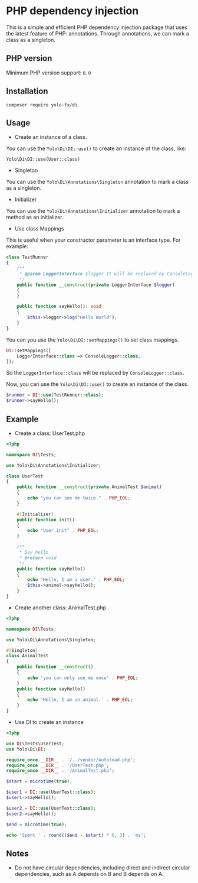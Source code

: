 # PHP dependency injection

This is a simple and efficient PHP dependency injection package that uses the latest feature of PHP: annotations. Through annotations, we can mark a class as a singleton.

## PHP version
Minimum PHP version support: `8.0`

## Installation
```
composer require yolo-fx/di
```

## Usage

- Create an instance of a class.

You can use the `Yolo\Di\DI::use()` to create an instance of the class, like:

`Yolo\Di\DI::use(User::class)`

- Singleton

You can use the `Yolo\Di\Annotations\Singleton` annotation to mark a class as a singleton.

- Initializer

You can use the `Yolo\Di\Annotations\Initializer` annotation to mark a method as an initializer.

- Use class Mappings

This is useful when your constructor parameter is an interface type. For example:
```php
class TestRunner
{
    /**
     * @param LoggerInterface $logger It will be replaced by ConsoleLogger
     */
    public function __construct(private LoggerInterface $logger)
    {
    }

    public function sayHello(): void
    {
        $this->logger->log("Hello World");
    }
}
```
You can you use the `Yolo\Di\DI::setMappings()` to set  class mappings.

```php
DI::setMappings([
    LoggerInterface::class => ConsoleLogger::class,
]);
```
So the `LoggerInterface::class` will be replaced by `ConsoleLogger::class`.

Now, you can use the `Yolo\Di\DI::use()` to create an instance of the class.
```php
$runner = DI::use(TestRunner::class);
$runner->sayHello();
```

## Example

- Create a class: UserTest.php
```php
<?php

namespace DI\Tests;

use Yolo\Di\Annotations\Initializer;

class UserTest
{
    public function __construct(private AnimalTest $animal)
    {
        echo "you can see me twice." . PHP_EOL;
    }

    #[Initializer]
    public function init()
    {
        echo "User.init" . PHP_EOL;
    }

    /**
     * Say hello
     * @return void
     */
    public function sayHello()
    {
        echo "Hello, I am a user." . PHP_EOL;
        $this->animal->sayHello();
    }
}
```

- Create another class: AnimalTest.php
```php
<?php

namespace DI\Tests;

use Yolo\Di\Annotations\Singleton;

#[Singleton]
class AnimalTest
{
    public function __construct()
    {
        echo 'you can only see me once' . PHP_EOL;
    }
    public function sayHello()
    {
        echo 'Hello, I am an animal.' . PHP_EOL;
    }
}
```

- Use DI to create an instance
```php
<?php

use DI\Tests\UserTest;
use Yolo\Di\DI;

require_once __DIR__ . '/../vendor/autoload.php';
require_once __DIR__ . '/UserTest.php';
require_once __DIR__ . '/AnimalTest.php';

$start = microtime(true);

$user1 = DI::use(UserTest::class);
$user1->sayHello();

$user2 = DI::use(UserTest::class);
$user2->sayHello();

$end = microtime(true);

echo 'Spent ' . round(($end - $start) * 6, 3) . 'ms';
```

## Notes
- Do not have circular dependencies, including direct and indirect circular dependencies, such as A depends on B and B depends on A.
